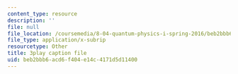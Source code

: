 ```yaml
---
content_type: resource
description: ''
file: null
file_location: /coursemedia/8-04-quantum-physics-i-spring-2016/beb2bbb6acd6f404e14c4171d5d11400_RxWfrE3o-9k.srt
file_type: application/x-subrip
resourcetype: Other
title: 3play caption file
uid: beb2bbb6-acd6-f404-e14c-4171d5d11400
---
```

